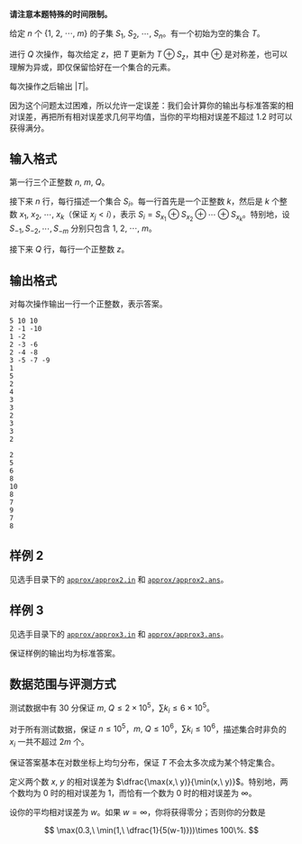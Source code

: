 **请注意本题特殊的时间限制。**

给定 $n$ 个 $\{1,\ 2,\ \cdots,\ m\}$ 的子集 $S_1,\ S_2,\ \cdots,\ S_n$。有一个初始为空的集合 $T$。

进行 $Q$ 次操作，每次给定 $z$，把 $T$ 更新为 $T\oplus S_z$，其中 $\oplus$ 是对称差，也可以理解为异或，即仅保留恰好在一个集合的元素。

每次操作之后输出 $|T|$。

因为这个问题太过困难，所以允许一定误差：我们会计算你的输出与标准答案的相对误差，再把所有相对误差求几何平均值，当你的平均相对误差不超过 $1.2$ 时可以获得满分。

## 输入格式

第一行三个正整数 $n,\ m,\ Q$。

接下来 $n$ 行，每行描述一个集合 $S_i$。每一行首先是一个正整数 $k$，然后是 $k$ 个整数 $x_1,\ x_2,\ \cdots,\ x_k$（保证 $x_j < i$），表示 $S_i=S_{x_1}\oplus S_{x_2}\oplus\cdots\oplus S_{x_k}$。特别地，设 $S_{−1},S_{-2},\cdots,S_{−m}$ 分别只包含 $1,\ 2,\ \cdots,\ m$。

接下来 $Q$ 行，每行一个正整数 $z$。

## 输出格式

对每次操作输出一行一个正整数，表示答案。

```input1
5 10 10
2 -1 -10
1 -2
2 -3 -6
2 -4 -8
3 -5 -7 -9
1
5
2
4
3
3
2
3
3
2
```

```output1
2
5
6
8
10
8
7
9
7
8
```

## 样例 2

见选手目录下的 [`approx/approx2.in`](file://approx2.in) 和 [`approx/approx2.ans`](file://approx2.ans)。

## 样例 3

见选手目录下的 [`approx/approx3.in`](file://approx3.in) 和 [`approx/approx3.ans`](file://approx3.ans)。

保证样例的输出均为标准答案。

## 数据范围与评测方式

测试数据中有 $30$ 分保证 $m,\ Q\leq 2 \times 10^5$，$\sum k_i \leq 6 \times 10^5$。

对于所有测试数据，保证 $n\leq 10^5$，$m,\ Q\leq 10^6$，$\sum k_i\leq 10^6$，描述集合时非负的 $x_i$ 一共不超过 $2m$ 个。

保证答案基本在对数坐标上均匀分布，保证 $T$ 不会太多次成为某个特定集合。

定义两个数 $x,\ y$ 的相对误差为 $\dfrac{\max(x,\ y)}{\min(x,\ y)}$。特别地，两个数均为 $0$ 时的相对误差为 $1$，而恰有一个数为 $0$ 时的相对误差为 $\infty$。

设你的平均相对误差为 $w$。如果 $w=\infty$，你将获得零分；否则你的分数是

$$
\max(0.3,\ \min(1,\ \dfrac{1}{5(w-1)}))\times 100\%.
$$